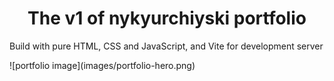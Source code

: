 <h1 align="center">The v1 of nykyurchiyski portfolio</h1>
<p>Build with pure HTML, CSS and JavaScript, and Vite for development server</p>
![portfolio image](images/portfolio-hero.png)